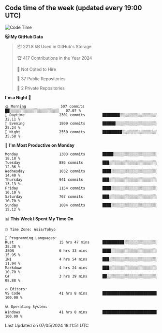 ## Code time of the week (updated every 19:00 UTC)

<!--START_SECTION:waka-->
![Code Time](http://img.shields.io/badge/Code%20Time-3%2C044%20hrs%2016%20mins-blue)

**🐱 My GitHub Data** 

> 📦 221.8 kB Used in GitHub's Storage 
 > 
> 🏆 417 Contributions in the Year 2024
 > 
> 🚫 Not Opted to Hire
 > 
> 📜 37 Public Repositories 
 > 
> 🔑 2 Private Repositories 
 > 
**I'm a Night 🦉** 

```text
🌞 Morning                507 commits         ██░░░░░░░░░░░░░░░░░░░░░░░   07.07 % 
🌆 Daytime                2301 commits        ████████░░░░░░░░░░░░░░░░░   32.11 % 
🌃 Evening                1809 commits        ██████░░░░░░░░░░░░░░░░░░░   25.24 % 
🌙 Night                  2550 commits        █████████░░░░░░░░░░░░░░░░   35.58 % 
```
📅 **I'm Most Productive on Monday** 

```text
Monday                   1303 commits        █████░░░░░░░░░░░░░░░░░░░░   18.18 % 
Tuesday                  886 commits         ███░░░░░░░░░░░░░░░░░░░░░░   12.36 % 
Wednesday                1032 commits        ████░░░░░░░░░░░░░░░░░░░░░   14.40 % 
Thursday                 941 commits         ███░░░░░░░░░░░░░░░░░░░░░░   13.13 % 
Friday                   1154 commits        ████░░░░░░░░░░░░░░░░░░░░░   16.10 % 
Saturday                 767 commits         ███░░░░░░░░░░░░░░░░░░░░░░   10.70 % 
Sunday                   1084 commits        ████░░░░░░░░░░░░░░░░░░░░░   15.12 % 
```


📊 **This Week I Spent My Time On** 

```text
🕑︎ Time Zone: Asia/Tokyo

💬 Programming Languages: 
Rust                     15 hrs 47 mins      ██████████░░░░░░░░░░░░░░░   38.38 % 
JSON                     6 hrs 33 mins       ████░░░░░░░░░░░░░░░░░░░░░   15.95 % 
INI                      4 hrs 54 mins       ███░░░░░░░░░░░░░░░░░░░░░░   11.94 % 
Markdown                 4 hrs 24 mins       ███░░░░░░░░░░░░░░░░░░░░░░   10.70 % 
C#                       3 hrs 39 mins       ██░░░░░░░░░░░░░░░░░░░░░░░   08.88 % 

🔥 Editors: 
VS Code                  41 hrs 8 mins       █████████████████████████   100.00 % 

💻 Operating System: 
Windows                  41 hrs 8 mins       █████████████████████████   100.00 % 
```


 Last Updated on 07/05/2024 19:11:51 UTC
<!--END_SECTION:waka-->